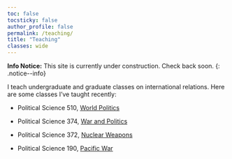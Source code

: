 ```yaml
---
toc: false
tocsticky: false
author_profile: false
permalink: /teaching/
title: "Teaching"
classes: wide
---
```


**Info Notice:** This site is currently under construction. Check back soon.
{: .notice--info}

I teach undergraduate and graduate classes on international relations. Here are some classes I’ve taught recently:

* Political Science 510, [World Politics](https://www.dropbox.com/scl/fi/ii2dybewz4ijrbjgoso8j/ps510sylsp24.pdf?rlkey=bcd3x3nkshsmlspqb317ioy2u&dl=0)

* Political Science 374, [War and Politics](https://www.dropbox.com/scl/fi/v440kftsm8lhefdkn9zzi/ps374sylsp24.pdf?rlkey=rlhv9cupsxeehszg4pm1s5z68&dl=0)

* Political Science 372, [Nuclear Weapons](https://www.dropbox.com/scl/fi/2sgt03s8zw0ueqnldluei/nuc_syl_su23.pdf?rlkey=mji9i68rkz5lxjm7wxlb8dw0p&dl=0)

* Political Science 190, [Pacific War](https://www.dropbox.com/scl/fi/yy5f2wtwf1fkrmdzvgrnt/Pac_War_POLS_190_f22.pdf?rlkey=x9vawmqtk8kzkrlqqr2hjk18g&dl=0)

